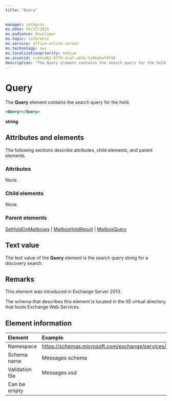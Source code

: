 ```yaml
---
title: "Query"
 
 
manager: sethgros
ms.date: 09/17/2015
ms.audience: Developer
ms.topic: reference
ms.service: office-online-server
ms.technology: ews
ms.localizationpriority: medium
ms.assetid: ccb4cd62-9779-4ca7-a4fe-5a96e6af8f48
description: "The Query element contains the search query for the hold."
---
```


# Query

The **Query** element contains the search query for the hold. 
  
```XML
<Query></Query>
```

 **string**
## Attributes and elements

The following sections describe attributes, child elements, and parent elements.
  
### Attributes

None.
  
### Child elements

None.
  
### Parent elements

[SetHoldOnMailboxes](setholdonmailboxes.md) | [MailboxHoldResult](mailboxholdresult.md) | [MailboxQuery](mailboxquery.md)
  
## Text value

The text value of the **Query** element is the search query string for a discovery search. 
  
## Remarks

This element was introduced in Exchange Server 2013.
  
The schema that describes this element is located in the IIS virtual directory that hosts Exchange Web Services.
  
## Element information

| Element | Example |
|:-----|:-----|
|Namespace  <br/> |https://schemas.microsoft.com/exchange/services/2006/messages  <br/> |
|Schema name  <br/> |Messages schema  <br/> |
|Validation file  <br/> |Messages.xsd  <br/> |
|Can be empty  <br/> ||
   


